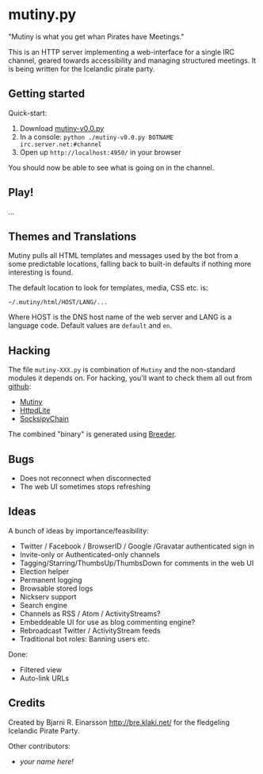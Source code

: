 # mutiny.py #

"Mutiny is what you get whan Pirates have Meetings."

This is an HTTP server implementing a web-interface for a single IRC channel,
geared towards accessibility and managing structured meetings.  It is being
written for the Icelandic pirate party.


## Getting started ##

Quick-start:

   1. Download [mutiny-v0.0.py](https://raw.github.com/pagekite/plugins-pyMutiny/master/bin/mutiny-v0.0.py)
   2. In a console: `python ./mutiny-v0.0.py BOTNAME irc.server.net:#channel`
   3. Open up `http://localhost:4950/` in your browser

You should now be able to see what is going on in the channel.


## Play! ##

...


## Themes and Translations ##

Mutiny pulls all HTML templates and messages used by the bot from a some
predictable locations, falling back to built-in defaults if nothing more
interesting is found.

The default location to look for templates, media, CSS etc. is:

    ~/.mutiny/html/HOST/LANG/...

Where HOST is the DNS host name of the web server and LANG is a language
code.  Default values are `default` and `en`.


## Hacking ##

The file `mutiny-XXX.py` is combination of `Mutiny` and the non-standard
modules it depends on.  For hacking, you'll want to check them all out from
[github](https://github.com/):

   * [Mutiny](https://github.com/pagekite/plugins-pyMutiny)
   * [HttpdLite](https://github.com/pagekite/plugins-pyHttpdLite)
   * [SocksipyChain](https://github.com/pagekite/pySocksipyChain)

The combined "binary" is generated using
[Breeder](https://github.com/pagekite/PyBreeder).


## Bugs ##

   * Does not reconnect when disconnected
   * The web UI sometimes stops refreshing


## Ideas ##

A bunch of ideas by importance/feasibility:

   * Twitter / Facebook / BrowserID / Google /Gravatar authenticated sign in
   * Invite-only or Authenticated-only channels
   * Tagging/Starring/ThumbsUp/ThumbsDown for comments in the web UI
   * Election helper
   * Permanent logging
   * Browsable stored logs
   * Nickserv support
   * Search engine
   * Channels as RSS / Atom / ActivityStreams?
   * Embeddeable UI for use as blog commenting engine?
   * Rebroadcast Twitter / ActivityStream feeds
   * Traditional bot roles: Banning users etc.

Done:

   * Filtered view
   * Auto-link URLs


## Credits ##

Created by Bjarni R. Einarsson <http://bre.klaki.net/> for the fledgeling
Icelandic Pirate Party.

Other contributors:

   * *your name here!*

